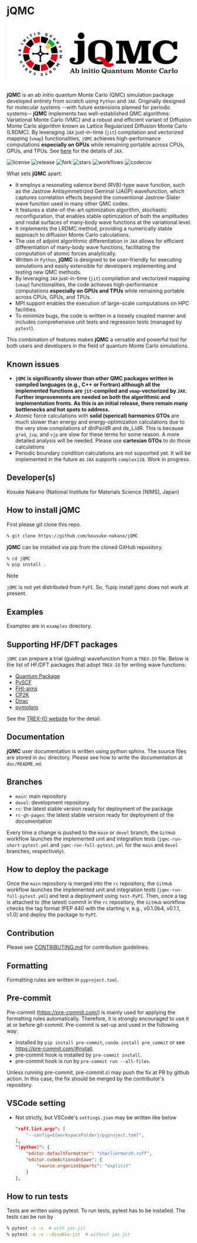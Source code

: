 # jQMC

![jqmc_logo](logo/logo_yoko2.jpg)

**jQMC** is an ab initio quantum Monte Carlo (QMC) simulation package developed entirely from scratch using `Python` and `JAX`. Originally designed for molecular systems --with future extensions planned for periodic systems-- **jQMC** implements two well-established QMC algorithms: Variational Monte Carlo (VMC) and a robust and efficient variant of Diffusion Monte Carlo algorithm known as Lattice Regularized Diffusion Monte Carlo (LRDMC). By leveraging `JAX` just-in-time (`jit`) compilation and vectorized mapping (`vmap`) functionalities, `jQMC` achieves high-performance computations **especially on GPUs** while remaining portable across CPUs, GPUs, and TPUs. See [here](http://jax.readthedocs.io/) for the details of `JAX`.

![license](https://img.shields.io/github/license/kousuke-nakano/jQMC)
![release](https://img.shields.io/github/release/kousuke-nakano/jQMC/all.svg)
![fork](https://img.shields.io/github/forks/kousuke-nakano/jQMC?style=social)
![stars](https://img.shields.io/github/stars/kousuke-nakano/jQMC?style=social)
![workflows](https://github.com/kousuke-nakano/jQMC/actions/workflows/jqmc-run-pytest.yml/badge.svg)
![codecov](https://codecov.io/github/kousuke-nakano/jQMC/graph/badge.svg?token=H0Z7M86C1E)

What sets **jQMC** apart:

- It employs a resonating valence bond (RVB)-type wave function, such as the Jastrow Antisymmetrized Geminal (JAGP) wavefunction, which captures correlation effects beyond the conventional Jastrow-Slater wave function used in many other QMC codes.
- It features a state-of-the-art optimization algorithm, stochastic reconfiguration, that enables stable optimization of both the amplitudes and nodal surfaces of many-body wave functions at the variational level.
- It implements the LRDMC method, providing a numerically stable approach to diffusion Monte Carlo calculations.
- The use of adjoint algorithmic differentiation in `JAX` allows for efficient differentiation of many-body wave functions, facilitating the computation of atomic forces analytically.
- Written in `Python`, **jQMC** is designed to be user-friendly for executing simulations and easily extensible for developers implementing and testing new QMC methods.
- By leveraging `JAX` just-in-time (`jit`) compilation and vectorized mapping (`vmap`) functionalities, the code achieves high-performance computations **especially on GPUs and TPUs** while remaining portable across CPUs, GPUs, and TPUs.
- MPI support enables the execution of large-scale computations on HPC facilities.
- To minimize bugs, the code is written in a loosely coupled manner and includes comprehensive unit tests and regression tests (managed by `pytest`).

This combination of features makes **jQMC** a versatile and powerful tool for both users and developers in the field of quantum Monte Carlo simulations.

## Known issues
- **`jQMC` is significantly slower than other QMC packages written in compiled languages (e.g., C++ or Fortran) although all the implemented functions are `jit`-compiled and `vmap`-vectorized by `JAX`. Further improvements are needed on both the algorithmic and implementation fronts. As this is an initial release, there remain many bottlenecks and hot spots to address.**
- Atomic force calculations with **solid (sperical) harmonics GTOs** are much slower than energy and energy-optimization calculations due to the very slow compilations of dlnPsi/dR and de_L/dR. This is because `grad`, `jvp`, and `vjp` are slow for these terms for some reason. A more detailed analysis will be needed. Please use **cartesian GTOs** to do those calculations
- Periodic boundary condition calculations are not supoorted yet. It will be implemented in the future as `JAX` supports `complex128`. Work in progress.

## Developer(s)
Kosuke Nakano (National Institute for Materials Science [NIMS], Japan)


## How to install jQMC

First please git clone this repo.

```bash
% git clone https://github.com/kousuke-nakano/jQMC
```

**jQMC** can be installed via pip from the cloned GitHub repository.

```bash
% cd jQMC
% pip install .
```

> [!NOTE]
> `jQMC` is not yet distributed from `PyPI`. So, %pip install jqmc does not work at present.



## Examples
Examples are in `examples` directory.


## Supporting HF/DFT packages
`jQMC` can prepare a trial (guiding) wavefunction from a `TREX-IO` file. Below is the list of HF/DFT packages that adopt `TREX-IO` for writing wave functions:

- [Quantum Package](https://github.com/QuantumPackage/qp2)
- [PySCF](https://github.com/pyscf/pyscf)
- [FHI-aims](https://fhi-aims.org/)
- [CP2K](https://github.com/cp2k/cp2k)
- [Dirac](https://www.diracprogram.org)
- [pymolpro](https://molpro.github.io/pymolpro)

See the [TREX-IO website](https://github.com/TREX-CoE/trexio) for the detail.


## Documentation

**jQMC** user documentation is written using python sphinx. The source files are
stored in `doc` directory. Please see how to write the documentation at
`doc/README.md`.

## Branches

 - `main`: main repository
 - `devel`: development repository.
 - `rc`: the latest stable version ready for deployment of the package
 - `rc-gh-pages`: the latest stable version ready for deployment of the documentation

Every time a change is pushed to the `main` or `devel` branch, the `GitHub` workflow launches the implemented unit and integration tests (`jqmc-run-short-pytest.yml` and `jqmc-run-full-pytest.yml` for the `main` and `devel` branches, respectively).

## How to deploy the package

Once the `main` repository is merged into the `rc` repository, the `GitHub` workflow launches the implemented unit and integration tests (`jqmc-run-full-pytest.yml`) and test a deployment using `test-PyPI`. Then, once a tag is attached to (the latest) commit in the `rc` repository, the `GitHub` workflow checks the tag format (PEP 440 with the starting v, e.g., v0.1.0b4, v0.1.1, v1.0) and deploy the package to `PyPI`.

## Contribution

Please see [CONTRIBUTING.md](CONTRIBUTING.md) for contribution guidelines.

## Formatting

Formatting rules are written in `pyproject.toml`.

## Pre-commit

Pre-commit (https://pre-commit.com/) is mainly used for applying the formatting
rules automatically. Therefore, it is strongly encouraged to use it at or before
git-commit. Pre-commit is set-up and used in the following way:

- Installed by `pip install pre-commit`, `conda install pre_commit` or see
  https://pre-commit.com/#install.
- pre-commit hook is installed by `pre-commit install`.
- pre-commit hook is run by `pre-commit run --all-files`.

Unless running pre-commit, pre-commit.ci may push the fix at PR by github
action. In this case, the fix should be merged by the contributor's repository.

## VSCode setting
- Not strictly, but VSCode's `settings.json` may be written like below

  ```json
  "ruff.lint.args": [
      "--config=${workspaceFolder}/pyproject.toml",
  ],
  "[python]": {
      "editor.defaultFormatter": "charliermarsh.ruff",
      "editor.codeActionsOnSave": {
          "source.organizeImports": "explicit"
      }
  },
  ```

## How to run tests

Tests are written using pytest. To run tests, pytest has to be installed.
The tests can be run by

```bash
% pytest -s -v  # with jax-jit
% pytest -s -v --disable-jit  # without jax jit
```
